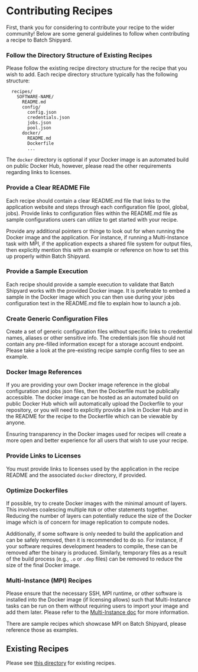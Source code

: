 # Contributing Recipes
First, thank you for considering to contribute your recipe to the wider
community! Below are some general guidelines to follow when contributing
a recipe to Batch Shipyard.

### Follow the Directory Structure of Existing Recipes
Please follow the existing recipe directory structure for the recipe that
you wish to add. Each recipe directory structure typically has the following
structure:

```
  recipes/
    SOFTWARE-NAME/
      README.md
      config/
        config.json
        credentials.json
        jobs.json
        pool.json
      docker/
        README.md
        Dockerfile
        ...
```

The `docker` directory is optional if your Docker image is an automated
build on public Docker Hub, however, please read the other requirements
regarding links to licenses.

### Provide a Clear README File
Each recipe should contain a clear README.md file that links to the
application website and steps through each configuration file (pool, global,
jobs). Provide links to configuration files within the README.md file
as sample configurations users can utilize to get started with your
recipe.

Provide any additional pointers or thinge to look out for when running
the Docker image and the application. For instance, if running a
Multi-Instance task with MPI, if the application expects a shared file
system for output files, then explicitly mention this with an example
or reference on how to set this up properly within Batch Shipyard.

### Provide a Sample Execution
Each recipe should provide a sample execution to validate that Batch
Shipyard works with the provided Docker image. It is preferable to
embed a sample in the Docker image which you can then use during your
jobs configuration text in the README.md file to explain how to launch
a job.

### Create Generic Configuration Files
Create a set of generic configuration files without specific links to
credential names, aliases or other sensitive info. The credentials json
file should not contain any pre-filled information except for a storage
account endpoint. Please take a look at the pre-existing recipe sample
config files to see an example.

### Docker Image References
If you are providing your own Docker image reference in the global
configuration and jobs json files, then the Dockerfile must be publically
accessible. The docker image can be hosted as an automated build on
public Docker Hub which will automatically upload the Dockerfile to your
repository, or you will need to explicitly provide a link in Docker Hub
and in the README for the recipe to the Dockerfile which can be viewable by
anyone.

Ensuring transparency in the Docker images used for recipes will create
a more open and better experience for all users that wish to use your recipe.

### Provide Links to Licenses
You must provide links to licenses used by the application in the recipe
README and the associated `docker` directory, if provided.

### Optimize Dockerfiles
If possible, try to create Docker images with the minimal amount of layers.
This involves coalescing multiple `RUN` or other statements together.
Reducing the number of layers can potentially reduce the size of the
Docker image which is of concern for image replication to compute nodes.

Additionally, if some software is only needed to build the application and
can be safely removed, then it is recommended to do so. For instance,
if your software requires development headers to compile, these can be
removed after the binary is produced. Similarly, temporary files as a
result of the build process (e.g., `.o` or `.dep` files) can be removed
to reduce the size of the final Docker image.

### Multi-Instance (MPI) Recipes
Please ensure that the necessary SSH, MPI runtime, or other software is
installed into the Docker image (if licensing allows) such that Multi-Instance
tasks can be run on them without requiring users to import your image and add
them later. Please refer to the
[Multi-Instance doc](80-batch-shipyard-multi-instance-tasks.md) for more
information.

There are sample recipes which showcase MPI on Batch Shipyard, please
reference those as examples.

## Existing Recipes
Please see [this directory](../recipes) for existing recipes.
